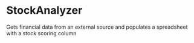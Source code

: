# StockAnalyzer
Gets financial data from an external source and populates a spreadsheet with a stock scoring column
